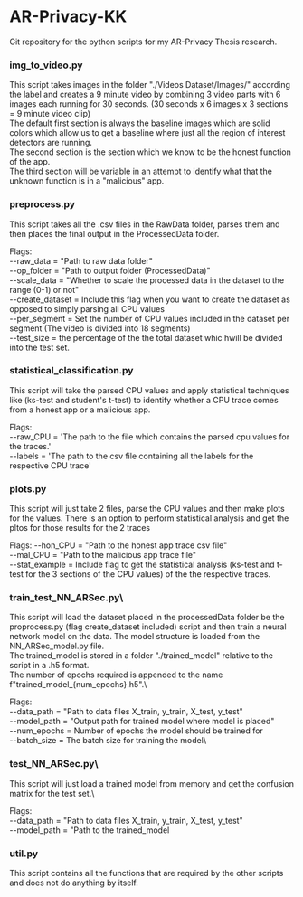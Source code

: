 # AR-Privacy-KK
Git repository for the python scripts for my AR-Privacy Thesis research.  

### img_to_video.py  
This script takes images in the folder "./Videos Dataset/Images/" according the label and creates a 9 minute video by combining 3 video parts with 6 images each running for 30 seconds. (30 seconds x 6 images x 3 sections = 9 minute video clip)  
The default first section is always the baseline images which are solid colors which allow us to get a baseline where just all the region of interest detectors are running.  
The second section is the section which we know to be the honest function of the app.  
The third section will be variable in an attempt to identify what that the unknown function is in a "malicious" app.  

### preprocess.py
This script takes all the .csv files in the RawData folder, parses them and then places the final output in the ProcessedData folder.  

Flags:\
--raw_data = "Path to raw data folder"  
--op_folder = "Path to output folder (ProcessedData)"  
--scale_data = "Whether to scale the processed data in the dataset to the range (0-1) or not"  
--create_dataset = Include this flag when you want to create the dataset as opposed to simply parsing all CPU values  
--per_segment = Set the number of CPU values included in the dataset per segment (The video is divided into 18 segments)   
--test_size = the percentage of the the total dataset whic hwill be divided into the test set.  

### statistical_classification.py  
This script will take the parsed CPU values and apply statistical techniques like (ks-test and student's t-test) to identify whether a CPU trace comes from a honest app or a malicious app.   

Flags:  
--raw_CPU = 'The path to the file which contains the parsed cpu values for the traces.'    
--labels = 'The path to the csv file containing all the labels for the respective CPU trace'    

### plots.py  
This script will just take 2 files, parse the CPU values and then make plots for the values. There is an option to perform statistical analysis and get the pltos for those results for the 2 traces  

Flags:
--hon_CPU = "Path to the honest app trace csv file"  
--mal_CPU = "Path to the malicious app trace file"  
--stat_example = Include flag to get the statistical analysis (ks-test and t-test for the 3 sections of the CPU values) of the the respective traces.  

### train_test_NN_ARSec.py\
This script will load the dataset placed in the processedData folder be the proprocess.py (flag create_dataset included) script and then train a neural network model on the data. The model structure is loaded from the NN_ARSec_model.py file.\
The trained_model is stored in a folder "./trained_model" relative to the script in a .h5 format.\
The number of epochs required is appended to the name f"trained_model_{num_epochs}.h5".\

Flags:\
--data_path = "Path to data files X_train, y_train, X_test, y_test"\
--model_path = "Output path for trained model where model is placed"\
--num_epochs = Number of epochs the model should be trained for\
--batch_size = The batch size for training the model\

### test_NN_ARSec.py\
This script will just load a trained model from memory and get the confusion matrix for the test set.\

Flags:\
--data_path = "Path to data files X_train, y_train, X_test, y_test"\
--model_path = "Path to the trained_model


### util.py  
This script contains all the functions that are required by the other scripts and does not do anything by itself.  

